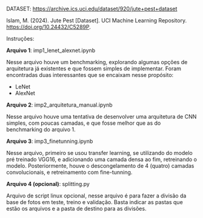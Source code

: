 DATASET:
https://archive.ics.uci.edu/dataset/920/jute+pest+dataset


Islam, M. (2024). Jute Pest [Dataset]. UCI Machine Learning Repository. https://doi.org/10.24432/C5289P.



Instruções:

**Arquivo 1**: imp1_lenet_alexnet.ipynb

Nesse arquivo houve um benchmarking, explorando algumas opções de arquitetura já existentes e que fossem simples de implementar. Foram encontradas duas interessantes que se encaixam nesse propósito:

- LeNet
- AlexNet


**Arquivo 2**: imp2_arquitetura_manual.ipynb

Nesse arquivo houve uma tentativa de desenvolver uma arquitetura de CNN simples, com poucas camadas, e que fosse melhor que as do benchmarking do arquivo 1. 


**Arquivo 3**: imp3_finetunning.ipynb

Nesse arquivo, primeiro se usou transfer learning, se utilizando do modelo pré treinado VGG16, e adicionando uma camada densa ao fim, retreinando o modelo. Posteriormente, houve o descongelamento de 4 (quatro) camadas convolucionais, e retreinamento com fine-tunning.

**Arquivo 4 (opcional)**:  splitting.py

Arquivo de script linux opcional, nesse arquivo é para fazer a divisão da base de fotos em teste, treino e validação.  Basta indicar as pastas que estão os arquivos e a pasta de destino para as divisões. 